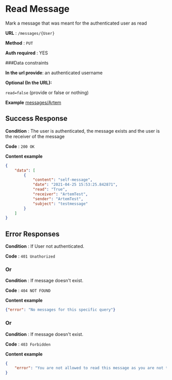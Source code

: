 # Read Message

Mark a message that was meant for the authenticated user as read

**URL** : ``/messages/{User}``

**Method** : `PUT`

**Auth required** : YES

###Data constraints

**In the url provide**: an authenticated username

**Optional (In the URL):**
 
   `read=false` (provide or false or nothing)


**Example** 
[messages/Artem](https://flask-message-system.herokuapp.com/messages/ArtemTest?id=1)

## Success Response

**Condition** : The user is authenticated, the message exists and the user is the receiver of the message 

**Code** : `200 OK`

**Content example**

```json
{
    "data": [
        {
            "content": "self-message",
            "date": "2021-04-25 15:53:25.842871",
            "read": "True",
            "receiver": "ArtemTest",
            "sender": "ArtemTest",
            "subject": "testmessage"
        }
    ]
}
```

## Error Responses

**Condition** : If User not authenticated.

**Code** : `401 Unathorized`


### Or

**Condition** : If message doesn't exist.

**Code** : `404 NOT FOUND`

**Content example**

```json
{"error": "No messages for this specific query"}
```

### Or

**Condition** : If message doesn't exist.

**Code** : `403 Forbidden`

**Content example**

```json
{
    "error": "You are not allowed to read this message as you are not the receiver"
}
```